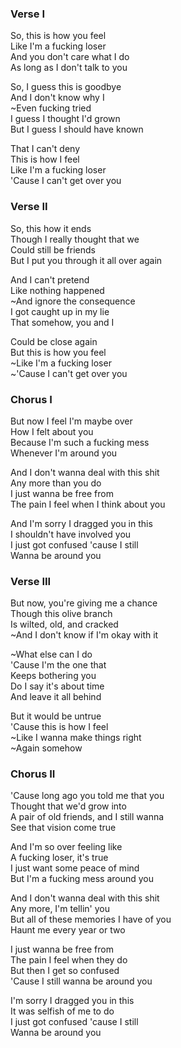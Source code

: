 ### Verse I

So, this is how you feel  
Like I'm a fucking loser  
And you don't care what I do  
As long as I don't talk to you

So, I guess this is goodbye  
And I don't know why I  
~Even fucking tried  
I guess I thought I'd grown  
But I guess I should have known

That I can't deny  
This is how I feel  
Like I'm a fucking loser  
'Cause I can't get over you

### Verse II

So, this how it ends  
Though I really thought that we  
Could still be friends  
But I put you through it all over again

And I can't pretend  
Like nothing happened  
~And ignore the consequence  
I got caught up in my lie  
That somehow, you and I

Could be close again  
But this is how you feel  
~Like I'm a fucking loser  
~'Cause I can't get over you

### Chorus I

But now I feel I'm maybe over  
How I felt about you  
Because I'm such a fucking mess  
Whenever I'm around you

And I don't wanna deal with this shit  
Any more than you do  
I just wanna be free from  
The pain I feel when I think about you

And I'm sorry I dragged you in this  
I shouldn't have involved you  
I just got confused 'cause I still  
Wanna be around you

### Verse III

But now, you're giving me a chance  
Though this olive branch  
Is wilted, old, and cracked  
~And I don't know if I'm okay with it

~What else can I do  
'Cause I'm the one that  
Keeps bothering you  
Do I say it's about time  
And leave it all behind

But it would be untrue  
'Cause this is how I feel  
~Like I wanna make things right  
~Again somehow

### Chorus II

'Cause long ago you told me that you  
Thought that we'd grow into  
A pair of old friends, and I still wanna  
See that vision come true

And I'm so over feeling like  
A fucking loser, it's true  
I just want some peace of mind  
But I'm a fucking mess around you

And I don't wanna deal with this shit  
Any more, I'm tellin' you  
But all of these memories I have of you  
Haunt me every year or two

I just wanna be free from  
The pain I feel when they do  
But then I get so confused  
'Cause I still wanna be around you

I'm sorry I dragged you in this  
It was selfish of me to do  
I just got confused 'cause I still  
Wanna be around you
